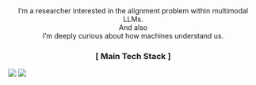 <center>I’m a researcher interested in the alignment problem within multimodal LLMs.</center>
<center>And also</center>
<center>I’m deeply curious about how machines understand us.</center>

<h3 align="center">[ Main Tech Stack ]</h3>
<img src="https://img.shields.io/badge/python-3776AB?style=for-the-badge&logo=python&logoColor=white"> 
<img src="https://img.shields.io/badge/pytorch-EE4C2C?style=for-the-badge&logo=pytorch&logoColor=white">
<br>
<br>
